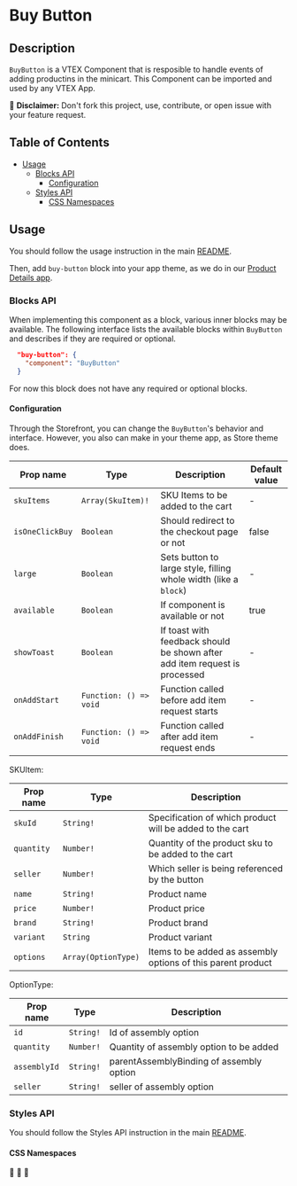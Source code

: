 # Buy Button

## Description

`BuyButton` is a VTEX Component that is resposible to handle events of adding productins in the minicart. This Component can be imported and used by any VTEX App.

:loudspeaker: **Disclaimer:** Don't fork this project, use, contribute, or open issue with your feature request.

## Table of Contents
- [Usage](#usage)
  - [Blocks API](#blocks-api)
    - [Configuration](#configuration)
  - [Styles API](#styles-api)
    - [CSS Namespaces](#css-namespaces)

## Usage

You should follow the usage instruction in the main [README](/README.md#usage).

Then, add `buy-button` block into your app theme, as we do in our [Product Details app](https://github.com/vtex-apps/product-details/blob/master/store/blocks.json). 

### Blocks API

When implementing this component as a block, various inner blocks may be available. The following interface lists the available blocks within `BuyButton` and describes if they are required or optional.

```json
  "buy-button": {
    "component": "BuyButton"
  }
```

For now this block does not have any required or optional blocks.

#### Configuration

Through the Storefront, you can change the `BuyButton`'s behavior and interface. However, you also can make in your theme app, as Store theme does.

| Prop name | Type | Description | Default value |
| --------- | ---- | ----------- | ------------- |
| `skuItems` | `Array(SkuItem)!` | SKU Items to be added to the cart | - |
| `isOneClickBuy` | `Boolean` | Should redirect to the checkout page or not | false |
| `large` | `Boolean` | Sets button to large style, filling whole width (like a `block`) | - |
| `available` | `Boolean` | If component is available or not | true |
| `showToast` | `Boolean` | If toast with feedback should be shown after add item request is processed | - |
| `onAddStart` | `Function: () => void` | Function called before add item request starts | - |
| `onAddFinish` | `Function: () => void` | Function called after add item request ends | - |

SKUItem:

| Prop name          | Type                 | Description                                                                 |
| ------------------ | -------------------- | --------------------------------------------------------------------------- |
| `skuId`            | `String!`            | Specification of which product will be added to the cart |
| `quantity`         | `Number!`            | Quantity of the product sku to be added to the cart |
| `seller`           | `Number!`            | Which seller is being referenced by the button  |
| `name`             | `String!`            | Product name |
| `price`            | `Number!`            | Product price |
| `brand`            | `String!`            | Product brand |
| `variant`          | `String`             | Product variant |
| `options`          | `Array(OptionType)`  | Items to be added as assembly options of this parent product |

OptionType:

| Prop name          | Type       | Description                                                                 |
| ------------------ | ---------- | --------------------------------------------------------------------------- |
| `id`               | `String!`  | Id of assembly option |
| `quantity`         | `Number!`  | Quantity of assembly option to be added |
| `assemblyId`       | `String!`  | parentAssemblyBinding of assembly option |
| `seller`           | `String!`  | seller of assembly option |

### Styles API

You should follow the Styles API instruction in the main [README](/README.md#styles-api).

#### CSS Namespaces

:construction: :construction: :construction: